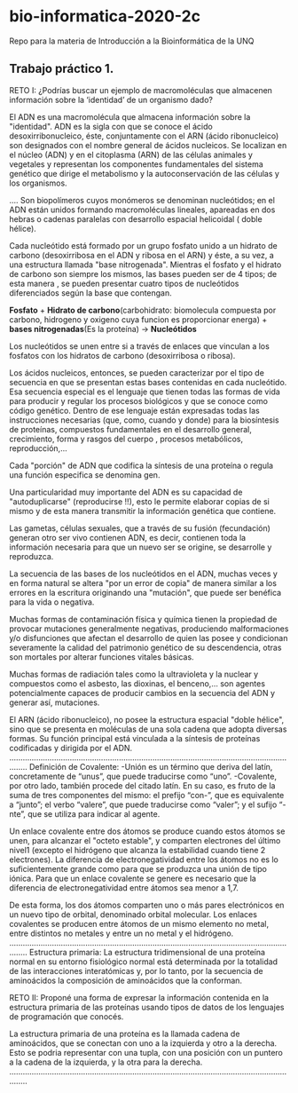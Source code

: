 # bio-informatica-2020-2c
Repo para la materia de Introducción a la Bioinformática de la UNQ

## Trabajo práctico 1. 

RETO I: ¿Podrías buscar un ejemplo de macromoléculas que almacenen información sobre la ‘identidad’ de un organismo dado?

El ADN es una macromolécula que almacena información sobre la "identidad".
ADN es la sigla con que se conoce el ácido desoxirribonucleico, éste, conjuntamente con el ARN (ácido ribonucleico) son designados con el nombre general de ácidos nucleicos. Se localizan en el núcleo (ADN) y en el citoplasma (ARN) de las células animales y vegetales y representan los componentes fundamentales del sistema genético que dirige el metabolismo y la autoconservación de las células y los organismos.

....
Son biopolímeros cuyos monómeros se denominan nucleótidos; en el ADN están unidos formando macromoléculas lineales, apareadas en dos hebras o cadenas paralelas con desarrollo espacial helicoidal ( doble hélice).

Cada nucleótido está formado por un grupo fosfato unido a un hidrato de carbono (desoxirribosa en el ADN y ribosa en el ARN) y éste, a su vez, a una estructura llamada "base nitrogenada". Mientras el fosfato y el hidrato de carbono son siempre los mismos, las bases pueden ser de 4 tipos; de esta manera , se pueden presentar cuatro tipos de nucleótidos diferenciados según la base que contengan.

**Fosfato** + **Hidrato de carbono**(carbohidrato: biomolecula compuesta por carbono, hidrogeno y oxigeno cuya funcion es proporcionar energa) + **bases nitrogenadas**(Es la proteína) -> **Nucleótidos**

Los nucleótidos se unen entre si a través de enlaces que vinculan a los fosfatos con los hidratos de carbono (desoxirribosa o ribosa).

Los ácidos nucleicos, entonces, se pueden caracterizar por el tipo de secuencia en que se presentan estas bases contenidas en cada nucleótido. Esa secuencia especial es el lenguaje que tienen todas las formas de vida para producir y regular los procesos biológicos y que se conoce como código genético. Dentro de ese lenguaje están expresadas todas las instrucciones necesarias (que, como, cuando y donde) para la biosíntesis de proteínas, compuestos fundamentales en el desarrollo general, crecimiento, forma y rasgos del cuerpo , procesos metabólicos, reproducción,...

Cada "porción" de ADN que codifica la síntesis de una proteína o regula una función especifica se denomina gen.

Una particularidad muy importante del ADN es su capacidad de "autoduplicarse" (reproducirse !!), esto le permite elaborar copias de si mismo y de esta manera transmitir la información genética que contiene.

Las gametas, células sexuales, que a través de su fusión (fecundación) generan otro ser vivo contienen ADN, es decir, contienen toda la información necesaria para que un nuevo ser se origine, se desarrolle y reproduzca.

	
La secuencia de las bases de los nucleótidos en el ADN, muchas veces y en forma natural se altera "por un error de copia" de manera similar a los errores en la escritura originando una "mutación", que puede ser benéfica para la vida o negativa.

 Muchas formas de contaminación física y química tienen la propiedad de provocar mutaciones generalmente negativas, produciendo malformaciones y/o disfunciones que afectan el desarrollo de quien las posee y condicionan severamente la calidad del patrimonio genético de su descendencia, otras son mortales por alterar funciones vitales básicas.

Muchas formas de radiación tales como la ultravioleta y la nuclear y compuestos como el asbesto, las dioxinas, el benceno,... son agentes potencialmente capaces de producir cambios en la secuencia del ADN y generar así, mutaciones.

El ARN (ácido ribonucleico), no posee la estructura espacial "doble hélice", sino que se presenta en moléculas de una sola cadena que adopta diversas formas. Su función principal está vinculada a la síntesis de proteínas codificadas y dirigida por el ADN.
....................................................................................................................................
Definición de Covalente: 
-Unión es un término que deriva del latín, concretamente de “unus”, que puede traducirse como “uno”.
-Covalente, por otro lado, también procede del citado latín. En su caso, es fruto de la suma de tres componentes del mismo: el prefijo “con-”, que es equivalente a “junto”; el verbo “valere”, que puede traducirse como “valer”; y el sufijo “-nte”, que se utiliza para indicar al agente.

Un enlace covalente entre dos átomos se produce cuando estos átomos se unen, para alcanzar el "octeto estable", y comparten electrones del último nivel1​ (excepto el hidrógeno que alcanza la estabilidad cuando tiene 2 electrones). La diferencia de electronegatividad entre los átomos no es lo suficientemente grande como para que se produzca una unión de tipo iónica. Para que un enlace covalente se genere es necesario que la diferencia de electronegatividad entre átomos sea menor a 1,7.

De esta forma, los dos átomos comparten uno o más pares electrónicos en un nuevo tipo de orbital, denominado orbital molecular. Los enlaces covalentes se producen entre átomos de un mismo elemento no metal, entre distintos no metales y entre un no metal y el hidrógeno.
....................................................................................................................................
Estructura primaria: La estructura tridimensional de una proteína normal en su entorno fisiológico normal está determinada por la totalidad de las interacciones interatómicas y, por lo tanto, por la secuencia de aminoácidos la composición de aminoácidos que la conforman.

RETO II: Proponé una forma de expresar la información contenida en la estructura
primaria de las proteínas usando tipos de datos de los lenguajes de programación
que conocés.

La estructura primaria de una proteína es la llamada cadena de aminoácidos, que se conectan con uno a la izquierda y otro a la derecha. 
Esto se podria representar con una tupla, con una posición con un puntero a la cadena de la izquierda, y la otra para la derecha.
....................................................................................................................................
